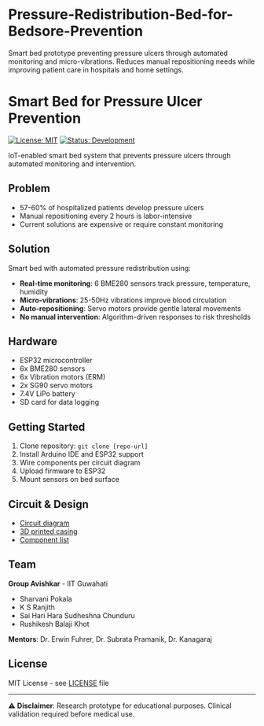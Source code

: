 # Pressure-Redistribution-Bed-for-Bedsore-Prevention
Smart bed prototype preventing pressure ulcers through automated monitoring and micro-vibrations. Reduces manual repositioning needs while improving patient care in hospitals and home settings.

# Smart Bed for Pressure Ulcer Prevention

[![License: MIT](https://img.shields.io/badge/License-MIT-yellow.svg)](https://opensource.org/licenses/MIT)
[![Status: Development](https://img.shields.io/badge/Status-Development-orange.svg)]()

IoT-enabled smart bed system that prevents pressure ulcers through automated monitoring and intervention.

## Problem
- 57-60% of hospitalized patients develop pressure ulcers
- Manual repositioning every 2 hours is labor-intensive
- Current solutions are expensive or require constant monitoring

## Solution
Smart bed with automated pressure redistribution using:
- **Real-time monitoring**: 6 BME280 sensors track pressure, temperature, humidity
- **Micro-vibrations**: 25-50Hz vibrations improve blood circulation
- **Auto-repositioning**: Servo motors provide gentle lateral movements
- **No manual intervention**: Algorithm-driven responses to risk thresholds

## Hardware
- ESP32 microcontroller
- 6x BME280 sensors
- 6x Vibration motors (ERM)
- 2x SG90 servo motors
- 7.4V LiPo battery
- SD card for data logging

## Getting Started
1. Clone repository: `git clone [repo-url]`
2. Install Arduino IDE and ESP32 support
3. Wire components per circuit diagram
4. Upload firmware to ESP32
5. Mount sensors on bed surface

## Circuit & Design
- [Circuit diagram](hardware/circuit-design/)
- [3D printed casing](hardware/casing/)
- [Component list](docs/components.md)


## Team
**Group Avishkar** - IIT Guwahati
- Sharvani Pokala
- K S Ranjith  
- Sai Hari Hara Sudheshna Chunduru
- Rushikesh Balaji Khot

**Mentors**: Dr. Erwin Fuhrer, Dr. Subrata Pramanik, Dr. Kanagaraj

## License
MIT License - see [LICENSE](LICENSE) file

---
⚠️ **Disclaimer**: Research prototype for educational purposes. Clinical validation required before medical use.
